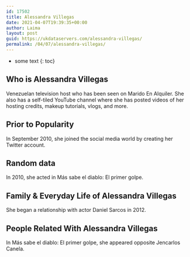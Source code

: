 ```yaml
---
id: 17502
title: Alessandra Villegas
date: 2021-04-07T19:39:35+00:00
author: Laima
layout: post
guid: https://ukdataservers.com/alessandra-villegas/
permalink: /04/07/alessandra-villegas/
---
```


* some text
{: toc}


## Who is Alessandra Villegas
                  
                  
                  
Venezuelan television host who has been seen on Marido En Alquiler. She also has a self-tiled YouTube channel where she has posted videos of her hosting credits, makeup tutorials, vlogs, and more. 
                  
              
            
              
            
                
                
                
## Prior to Popularity
                  
                  
                  
In September 2010, she joined the social media world by creating her Twitter account. 
                  
              
            
              
            
                
                
                
## Random data
                  
                  
                  
In 2010, she acted in Más sabe el diablo: El primer golpe. 
                  
              
            
              
            
                
                
                
## Family & Everyday Life of Alessandra Villegas
                  
                  
                  
She began a relationship with actor Daniel Sarcos in 2012. 
                  
              
            
              
            
                
                
                
## People Related With Alessandra Villegas
                  
                  
                  
In Más sabe el diablo: El primer golpe, she appeared opposite Jencarlos Canela. 
                  
              
            
              
            
                
              
            
              
              
            
            
              
            
          
          
          